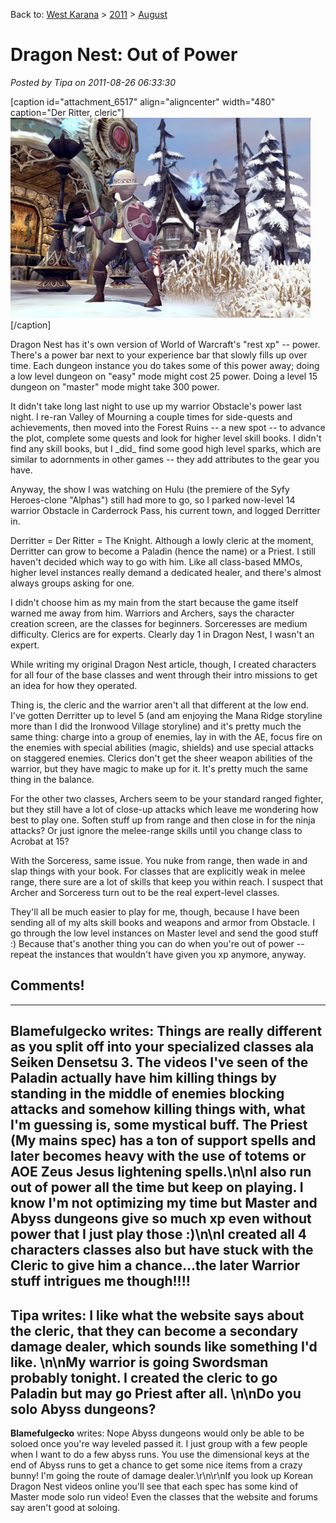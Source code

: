 Back to: [West Karana](/posts/westkarana.md) > [2011](/posts/2011/westkarana.md) > [August](./westkarana.md)
# Dragon Nest: Out of Power

*Posted by Tipa on 2011-08-26 06:33:30*

[caption id="attachment\_6517" align="aligncenter" width="480" caption="Der Ritter, cleric"][![](../../../uploads/2011/08/DragonNest-2011-08-26-00-21-49-35-480x320.jpg "Der Ritter, cleric")](../../../uploads/2011/08/DragonNest-2011-08-26-00-21-49-35.jpg)[/caption]

Dragon Nest has it's own version of World of Warcraft's "rest xp" -- power. There's a power bar next to your experience bar that slowly fills up over time. Each dungeon instance you do takes some of this power away; doing a low level dungeon on "easy" mode might cost 25 power. Doing a level 15 dungeon on "master" mode might take 300 power.

It didn't take long last night to use up my warrior Obstacle's power last night. I re-ran Valley of Mourning a couple times for side-quests and achievements, then moved into the Forest Ruins -- a new spot -- to advance the plot, complete some quests and look for higher level skill books. I didn't find any skill books, but I \_did\_ find some good high level sparks, which are similar to adornments in other games -- they add attributes to the gear you have.

Anyway, the show I was watching on Hulu (the premiere of the Syfy Heroes-clone "Alphas") still had more to go, so I parked now-level 14 warrior Obstacle in Carderrock Pass, his current town, and logged Derritter in.

Derritter = Der Ritter = The Knight. Although a lowly cleric at the moment, Derritter can grow to become a Paladin (hence the name) or a Priest. I still haven't decided which way to go with him. Like all class-based MMOs, higher level instances really demand a dedicated healer, and there's almost always groups asking for one.

I didn't choose him as my main from the start because the game itself warned me away from him. Warriors and Archers, says the character creation screen, are the classes for beginners. Sorceresses are medium difficulty. Clerics are for experts. Clearly day 1 in Dragon Nest, I wasn't an expert.

While writing my original Dragon Nest article, though, I created characters for all four of the base classes and went through their intro missions to get an idea for how they operated.

Thing is, the cleric and the warrior aren't all that different at the low end. I've gotten Derritter up to level 5 (and am enjoying the Mana Ridge storyline more than I did the Ironwood Village storyline) and it's pretty much the same thing: charge into a group of enemies, lay in with the AE, focus fire on the enemies with special abilities (magic, shields) and use special attacks on staggered enemies. Clerics don't get the sheer weapon abilities of the warrior, but they have magic to make up for it. It's pretty much the same thing in the balance.

For the other two classes, Archers seem to be your standard ranged fighter, but they still have a lot of close-up attacks which leave me wondering how best to play one. Soften stuff up from range and then close in for the ninja attacks? Or just ignore the melee-range skills until you change class to Acrobat at 15?

With the Sorceress, same issue. You nuke from range, then wade in and slap things with your book. For classes that are explicitly weak in melee range, there sure are a lot of skills that keep you within reach. I suspect that Archer and Sorceress turn out to be the real expert-level classes.

They'll all be much easier to play for me, though, because I have been sending all of my alts skill books and weapons and armor from Obstacle. I go through the low level instances on Master level and send the good stuff :) Because that's another thing you can do when you're out of power -- repeat the instances that wouldn't have given you xp anymore, anyway.

## Comments!
---
**Blamefulgecko** writes: Things are really different as you split off into your specialized classes ala Seiken Densetsu 3. The videos I've seen of the Paladin actually have him killing things by standing in the middle of enemies blocking attacks and somehow killing things with, what I'm guessing is, some mystical buff. The Priest (My mains spec) has a ton of support spells and later becomes heavy with the use of totems or AOE Zeus Jesus lightening spells.\n\nI also run out of power all the time but keep on playing. I know I'm not optimizing my time but Master and Abyss dungeons give so much xp even without power that I just play those :)\n\nI created all 4 characters classes also but have stuck with the Cleric to give him a chance...the later Warrior stuff intrigues me though!!!!
---
**Tipa** writes: I like what the website says about the cleric, that they can become a secondary damage dealer, which sounds like something I'd like. \n\nMy warrior is going Swordsman probably tonight. I created the cleric to go Paladin but may go Priest after all. \n\nDo you solo Abyss dungeons?
---
**Blamefulgecko** writes: Nope Abyss dungeons would only be able to be soloed once you're way leveled passed it. I just group with a few people when I want to do a few abyss runs. You use the dimensional keys at the end of Abyss runs to get a chance to get some nice items from a crazy bunny! I'm going the route of damage dealer.\r\n\r\nIf you look up Korean Dragon Nest videos online you'll see that each spec has some kind of Master mode solo run video! Even the classes that the website and forums say aren't good at soloing.
